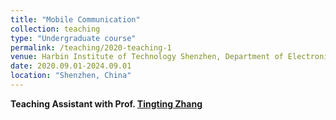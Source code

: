 ```yaml
---
title: "Mobile Communication"
collection: teaching
type: "Undergraduate course"
permalink: /teaching/2020-teaching-1
venue: Harbin Institute of Technology Shenzhen, Department of Electronic Engineering
date: 2020.09.01-2024.09.01
location: "Shenzhen, China"
---
```

**Teaching Assistant with Prof. [Tingting Zhang]((https://faculty.hitsz.edu.cn/zhangtingting))**




